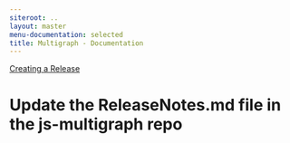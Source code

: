 ```yaml
---
siteroot: ..
layout: master
menu-documentation: selected
title: Multigraph - Documentation
---
```


[Creating a Release](release.html)

# Update the ReleaseNotes.md file in the js-multigraph repo

